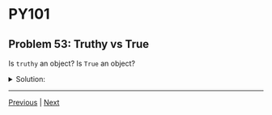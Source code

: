 # PY101
## Problem 53: Truthy vs True

Is `truthy` an object? Is `True` an object?

<details>
<summary>Solution:</summary>

Truthy is not an object. `True` is an object of type `bool`.

"Truthy" is a concept or description—it describes values that evaluate to `True` in a boolean context. `True` is an actual boolean object.

For example:
```python
# "hello" is truthy (it evaluates to True in boolean context)
# but "hello" is not the same as True
if "hello":  # This works because "hello" is truthy
    print("Truthy!")

print("hello" == True)  # False - "hello" is not True, just truthy
print(bool("hello"))    # True - when converted to bool, it becomes True
```

</details>

---

[Previous](052.md) | [Next](054.md)

